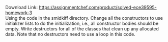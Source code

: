 Download Link: https://assignmentchef.com/product/solved-ece39595-homework-3
<br>
Using the code in the smidkiff directory. Change all the constructors to use initializer lists to do the initialization, i.e., all constructor bodies should be empty. Write destructors for all of the classes that clean up any allocated data. Note that no destructors need to use a loop in this code.